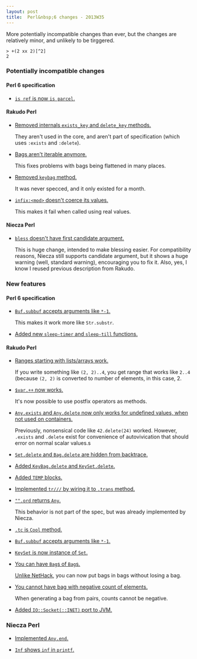```yaml
---
layout: post
title:  Perl&nbsp;6 changes - 2013W35
---
```

More potentially incompatible changes than ever, but the changes are
relatively minor, and unlikely to be tirggered.

    > +(2 xx 2)[^2]
    2

### Potentially incompatible changes
#### Perl 6 specification
* [`is ref` is now `is parcel`.](https://github.com/perl6/specs/commit/a02e2e1d48a4a2f8694d5767cfe8e7b4f95491fd)

#### Rakudo Perl
* [Removed internals `exists_key` and `delete_key` methods.](https://github.com/rakudo/rakudo/commit/9a63eade18274bf998fb46c9f6cc5126a6757712)

  They aren't used in the core, and aren't part of specification (which
  uses `:exists` and `:delete`).

* [Bags aren't iterable anymore.](https://github.com/rakudo/rakudo/commit/a426d5a1d94cd9751e698fbabc9d2aa460006586)

  This fixes problems with bags being flattened in many places.

* [Removed `keybag` method.](https://github.com/rakudo/rakudo/commit/7bd19cf118e6d3d71ae99446fc2f2542a78859fa)

  It was never specced, and it only existed for a month.

* [`infix:<mod>` doesn't coerce its values.](https://github.com/rakudo/rakudo/commit/a13cec987ad2dbb73a84a7a04246069988016624)

  This makes it fail when called using real values.

#### Niecza Perl
* [`bless` doesn't have first candidate argument.](https://github.com/sorear/niecza/commit/d49208e89013cdd823c76415c2fec89de0f41684)

  This is huge change, intended to make blessing easier. For
  compatibility reasons, Niecza still supports candidate argument, but
  it shows a huge warning (well, standard warning), encouraging you to
  fix it. Also, yes, I know I reused previous description from Rakudo.

### New features
#### Perl 6 specification
* [`Buf.subbuf` accepts arguments like `*-1`.](https://github.com/perl6/specs/commit/e05910e1155e661e934a1f4627020ec38188f8b8)

  This makes it work more like `Str.substr`.

* [Added new `sleep-timer` and `sleep-till` functions.](https://github.com/perl6/specs/commit/fcd17ad88c4b8002f7ab78a929fe32a6471a70ac)

#### Rakudo Perl
* [Ranges starting with lists/arrays work.](https://github.com/rakudo/rakudo/commit/5d09997669b49a4210c51a0810025b03d37a3d2a)

  If you write something like `(2, 2)..4`, you get range that works
  like `2..4` (because `(2, 2)` is converted to number of elements, in
  this case, 2.

* [`$var.++` now works.](https://github.com/rakudo/rakudo/commit/ce3ea3924be21d974a5f6a43f9f701be415052e0)

  It's now possible to use postfix operators as methods.

* [`Any.exists` and `Any.delete` now only works for undefined values, when not used on containers.](https://github.com/rakudo/rakudo/commit/39024d80511ea3c706795ca6d9800af8e05d32f1)

  Previously, nonsensical code like `42.delete(24)` worked. However,
  `.exists` and `.delete` exist for convenience of autovivication that
  should error on normal scalar values.s

* [`Set.delete` and `Bag.delete` are hidden from backtrace.](https://github.com/rakudo/rakudo/commit/7a71ec768585c963d5a3ed94f95c5de0780ff630)

* [Added `KeyBag.delete` and `KeySet.delete`.](https://github.com/rakudo/rakudo/commit/e7d2175028911953b0be5134a9143b30d38a3588)

* [Added `TEMP` blocks.](https://github.com/rakudo/rakudo/commit/6fddda1fd2058d312b6af149b6224ccafa5d300c)

* [Implemented `tr///` by wiring it to `.trans` method.](https://github.com/rakudo/rakudo/commit/152a5398f9358b1b49ecb21dfa34322a180bdfe9)

* [`"".ord` returns `Any`.](https://github.com/rakudo/rakudo/commit/bb2d2e2108926632db9a7c1c5e9401ba27bfb9af)

  This behavior is not part of the spec, but was already implemented by
  Niecza.

* [`.tc` is `Cool` method.](https://github.com/rakudo/rakudo/commit/bab03d30d7022810175a73cdf4d19dd111390473)

* [`Buf.subbuf` accepts arguments like `*-1`.](https://github.com/rakudo/rakudo/commit/5becd4f8b43ce9baff3020c39880948eacf4e210)

* [`KeySet` is now instance of `Set`.](https://github.com/rakudo/rakudo/commit/8bfb3c7d67740f55f67e33737211eedf3851dc64)

* [You can have `Bag`s of `Bag`s.](https://github.com/rakudo/rakudo/commit/a25616110271d5f1a26c5f1cfff8a40ea9a7ff38)

  [Unlike NetHack](http://nethackwiki.com/wiki/Bag_of_holding#Putting_dangerous_items_into_bags_of_holding),
  you can now put bags in bags without losing a bag.

* [You cannot have bag with negative count of elements.](https://github.com/rakudo/rakudo/blob/3feb92eb42553a326f51804a987939f32190da7f/src/core/Bag.pm)

  When generating a bag from pairs, counts cannot be negative.

* [Added `IO::Socket(::INET)` port to JVM.](https://github.com/rakudo/rakudo/commit/f18135490ce1b9dbc4a4ad98ade9d8117c239313)

### Niecza Perl
* [Implemented `Any.end`.](https://github.com/sorear/niecza/commit/10420542357705518cf16de12ecae35edc68081d)

* [`Inf` shows `inf` in `printf`.](https://github.com/sorear/niecza/commit/a6d4c5f5518577ddb70bdd27845b40048204fa89)
